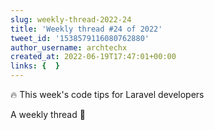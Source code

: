 ```yaml
---
slug: weekly-thread-2022-24
title: 'Weekly thread #24 of 2022'
tweet_id: '1538579116080762880'
author_username: archtechx
created_at: 2022-06-19T17:47:01+00:00
links: {  }
---
```

🔥 This week's code tips for Laravel developers

A weekly thread 🧵